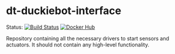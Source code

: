 # dt-duckiebot-interface

Status:
[![Build Status](http://build-arm.duckietown.org/job/Docker%20Autobuild%20-%20dt-duckiebot-interface/badge/icon)](http://build-arm.duckietown.org/job/Docker%20Autobuild%20-%20dt-duckiebot-interface/)
[![Docker Hub](https://img.shields.io/docker/pulls/duckietown/dt-duckiebot-interface.svg)](https://hub.docker.com/r/duckietown/dt-duckiebot-interface)

Repository containing all the necessary drivers to start sensors and actuators.
It should not contain any high-level functionality.
